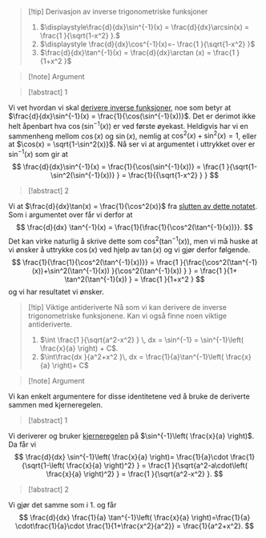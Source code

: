 
> [!tip] Derivasjon av inverse trigonometriske funksjoner 
> 1. $\displaystyle\frac{d}{dx}\sin^{-1}(x) = \frac{d}{dx}\arcsin(x) = \frac{1 }{\sqrt{1-x^2} }.$
> 2. $\displaystyle \frac{d}{dx}\cos^{-1}(x)=- \frac{1 }{\sqrt{1-x^2} }$
> 3. $\frac{d}{dx}\tan^{-1}(x) = \frac{d}{dx}\arctan (x) = \frac{1 }{1+x^2 }$

> [!note] Argument 
> 

> [!abstract]  1
> 

Vi vet hvordan vi skal [derivere inverse funksjoner](Kapittel%203%20-%20transendentale%20funksjoner/3.%20Spesielle%20funksjoner/Derivasjon%20av%20inverse%20funksjoner.md), noe som betyr at $\frac{d}{dx}\sin^{-1}(x) = \frac{1}{\cos(\sin^{-1}(x))}$. Det er derimot ikke helt åpenbart hva $\cos(\sin^{-1}(x))$ er ved første øyekast. Heldigvis har vi en sammenheng mellom $\cos(x)$ og $\sin(x)$, nemlig at $\cos^2(x)+\sin^2(x) = 1$, eller at $\cos(x) = \sqrt{1-\sin^2(x)}$. Nå ser vi at argumentet i uttrykket over er $\sin^{-1}(x)$ som gir at
$$
\frac{d}{dx}\sin^{-1}(x) = \frac{1}{\cos(\sin^{-1}(x))} = \frac{1 }{\sqrt{1-\sin^2(\sin^{-1}(x))}  } = \frac{1}{{\sqrt{1-x^2} } } 
$$

> [!abstract]  2
> 

Vi at $\frac{d}{dx}\tan(x) = \frac{1}{\cos^2(x)}$ fra [slutten av dette notatet](Kapittel%202%20-%20derivasjon/2.1%20Derivasjon/Derivasjon%20av%20andre%20trigonometriske%20funksjoner.md). Som i argumentet over får vi derfor at  
$$
\frac{d}{dx} \tan^{-1}(x) = \frac{1}{\frac{1}{\cos^2(\tan^{-1}(x))}}.
$$
Det kan virke naturlig å skrive dette som $\cos^2(\tan^{-1}(x))$, men vi må huske at vi ønsker å uttrykke $\cos (x)$ ved hjelp av $\tan (x)$ og vi gjør derfor følgende.
$$
\frac{1}{\frac{1}{\cos^2(\tan^{-1}(x))}} = \frac{1 }{\frac{\cos^2(\tan^{-1}(x))+\sin^2(\tan^{-1}(x)) }{\cos^2(\tan^{-1}(x)) }  }  = \frac{1 }{1+ \tan^2(\tan^{-1}(x))   } = \frac{1 }{1+x^2 }  
$$og vi har resultatet vi ønsker.


> [!tip] Viktige antideriverte
> Nå som vi kan derivere de inverse trigonometriske funksjonene. Kan vi også finne noen viktige antideriverte.
> 1. $\int \frac{1 }{\sqrt{a^2-x^2} } \, dx = \sin^{-1} = \sin^{-1}\left( \frac{x}{a} \right) + C$.
> 2. $\int\frac{dx }{a^2+x^2 }\, dx = \frac{1}{a}\tan^{-1}\left( \frac{x}{a} \right)+ C$


> [!note] Argument 
> 

Vi kan enkelt argumentere for disse identitetene ved å bruke de deriverte sammen med kjerneregelen.

> [!abstract]  1

Vi deriverer og bruker [kjerneregelen](Kapittel%202%20-%20derivasjon/2.1%20Derivasjon/Kjerneregelen.md) på $\sin^{-1}\left( \frac{x}{a} \right)$. Da får vi 
$$
\frac{d}{dx} \sin^{-1}\left( \frac{x}{a} \right)= \frac{1}{a}\cdot \frac{1}{\sqrt{1-\left( \frac{x}{a} \right)^2} } = \frac{1 }{\sqrt{a^2-a\cdot\left( \frac{x}{a} \right)^2}  }  = \frac{1 }{\sqrt{a^2-x^2}  }.
$$


> [!abstract]  2
> 

Vi gjør det samme som i 1. og får
$$
\frac{d}{dx} \frac{1}{a} \tan^{-1}\left( \frac{x}{a} \right)=\frac{1}{a} \cdot\frac{1}{a}\cdot \frac{1}{1+\frac{x^2}{a^2}} = \frac{1}{a^2+x^2}.
$$
 
